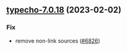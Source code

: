 

## [typecho-7.0.18](https://github.com/truecharts/charts/compare/typecho-7.0.17...typecho-7.0.18) (2023-02-02)

### Fix

- remove non-link sources ([#6826](https://github.com/truecharts/charts/issues/6826))
  
  